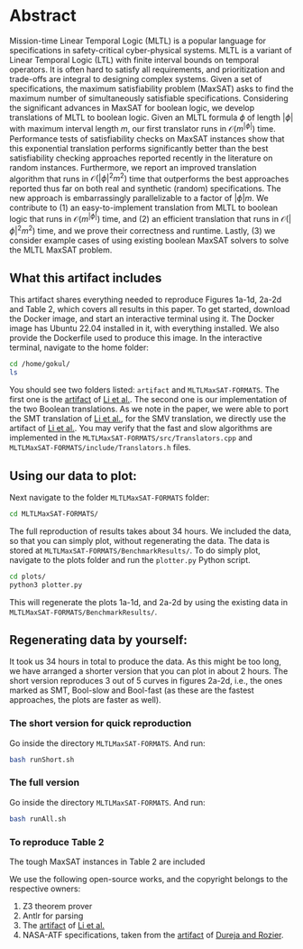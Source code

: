 # Abstract

Mission-time Linear Temporal Logic (MLTL) is a popular language for specifications in safety-critical cyber-physical systems. MLTL is a variant of Linear Temporal Logic (LTL) with finite interval bounds on temporal operators. It is often hard to satisfy all requirements, and prioritization and trade-offs are integral to designing complex systems. Given a set of specifications, the maximum satisfiability problem (MaxSAT) asks to find the maximum number of simultaneously satisfiable specifications. Considering the significant advances in MaxSAT for boolean logic, we develop translations of MLTL to boolean logic. Given an MLTL formula $\phi$ of length $|\phi|$ with maximum interval length $m$, our first translator runs in $\mathcal O(m^{|\phi|})$ time. Performance tests of satisfiability checks on MaxSAT instances show that this exponential translation performs significantly better than the best satisfiability checking approaches reported recently in the literature on random instances. Furthermore, we report an improved translation algorithm that runs in $\mathcal O(|\phi|^2m^2)$ time that outperforms the best approaches reported thus far on both real and synthetic (random) specifications. The new approach is embarrassingly parallelizable to a factor of $|\phi|m$. We contribute to (1) an easy-to-implement translation from MLTL to boolean logic that runs in $\mathcal O(m^{|\phi|})$ time, and (2) an efficient translation that runs in $\mathcal O(|\phi|^2m^2)$ time, and we prove their correctness and runtime. Lastly, (3) we consider example cases of using existing boolean MaxSAT solvers to solve the MLTL MaxSAT problem.

## What this artifact includes
This artifact shares everything needed to reproduce Figures 1a-1d, 2a-2d and Table 2, which covers all results in this paper. To get started, download the Docker image, and start an interactive terminal using it. The Docker image has Ubuntu 22.04 installed in it, with everything installed. We also provide the Dockerfile used to produce this image. In the interactive terminal, navigate to the home folder:
```bash
cd /home/gokul/
ls
```
You should see two folders listed: `artifact` and `MLTLMaxSAT-FORMATS`. The first one is the [artifact](https://temporallogic.org/research/CAV19/) of [Li et al.](https://link.springer.com/chapter/10.1007/978-3-030-25543-5_1). The second one is our implementation of the two Boolean translations. As we note in the paper, we were able to port the SMT translation of [Li et al.](https://link.springer.com/chapter/10.1007/978-3-030-25543-5_1), for the SMV translation, we directly use the artifact of [Li et al.](https://link.springer.com/chapter/10.1007/978-3-030-25543-5_1). You may verify that the fast and slow algorithms are implemented in the `MLTLMaxSAT-FORMATS/src/Translators.cpp` and `MLTLMaxSAT-FORMATS/include/Translators.h` files.  


## Using our data to plot:
Next navigate to the folder `MLTLMaxSAT-FORMATS` folder:
```bash
cd MLTLMaxSAT-FORMATS/
```
The full reproduction of results takes about 34 hours. We included the data, so that you can simply plot, without regenerating the data. The data is stored at `MLTLMaxSAT-FORMATS/BenchmarkResults/`. To do simply plot, navigate to the plots folder and run the `plotter.py` Python script.
```bash
cd plots/
python3 plotter.py
```   
This will regenerate the plots 1a-1d, and 2a-2d by using the existing data in `MLTLMaxSAT-FORMATS/BenchmarkResults/`. 

## Regenerating data by yourself:

It took us 34 hours in total to produce the data. As this might be too long, we have arranged a shorter version that you can plot in about 2 hours. The short version reproduces 3 out of 5 curves in figures 2a-2d, i.e., the ones marked as SMT, Bool-slow and Bool-fast (as these are the fastest approaches, the plots are faster as well).  

### The short version for quick reproduction
Go inside the directory `MLTLMaxSAT-FORMATS`. And run:
```bash
bash runShort.sh
```

### The full version
Go inside the directory `MLTLMaxSAT-FORMATS`. And run:
```bash
bash runAll.sh
```

### To reproduce Table 2
The tough MaxSAT instances in Table 2 are included 


We use the following open-source works, and the copyright belongs to the respective owners:
1. Z3 theorem prover
2. Antlr for parsing
3. The [artifact](https://temporallogic.org/research/CAV19/) of [Li et al.](https://link.springer.com/chapter/10.1007/978-3-030-25543-5_1)
4. NASA-ATF specifications, taken from the [artifact](https://temporallogic.org/research/TACAS18/) of [Dureja and Rozier](https://link.springer.com/chapter/10.1007/978-3-319-89960-2_17).